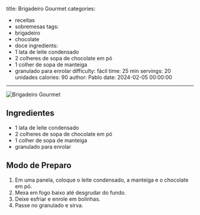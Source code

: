 title: Brigadeiro Gourmet
categories:
  - receitas
  - sobremesas
tags:
  - brigadeiro
  - chocolate
  - doce
ingredients:
  - 1 lata de leite condensado
  - 2 colheres de sopa de chocolate em pó
  - 1 colher de sopa de manteiga
  - granulado para enrolar
difficulty: fácil
time: 25 min
servings: 20 unidades
calories: 90
author: Pablo
date: 2024-02-05 00:00:00
---
![Brigadeiro Gourmet](https://img.freepik.com/fotos-gratis/brigadeiros-gourmet-de-chocolate_123827-11234.jpg)

## Ingredientes
- 1 lata de leite condensado  
- 2 colheres de sopa de chocolate em pó  
- 1 colher de sopa de manteiga  
- granulado para enrolar  

## Modo de Preparo
1. Em uma panela, coloque o leite condensado, a manteiga e o chocolate em pó.  
2. Mexa em fogo baixo até desgrudar do fundo.  
3. Deixe esfriar e enrole em bolinhas.  
4. Passe no granulado e sirva.
